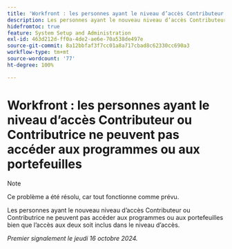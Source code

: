 ```yaml
---
title: 'Workfront : les personnes ayant le niveau d’accès Contributeur ou Contributrice ne peuvent pas accéder aux programmes ou aux portefeuilles'
description: Les personnes ayant le nouveau niveau d’accès Contributeur ou Contributrice ne peuvent pas accéder aux programmes ou aux portefeuilles bien que l’accès aux deux soit inclus dans le niveau d’accès.
hidefromtoc: true
feature: System Setup and Administration
exl-id: 463d212d-ff0a-4de2-ae6e-70a538de497e
source-git-commit: 8a12bbfaf3f7cc01a8a717cbad8c62330cc690a3
workflow-type: tm+mt
source-wordcount: '77'
ht-degree: 100%

---
```


# Workfront : les personnes ayant le niveau d’accès Contributeur ou Contributrice ne peuvent pas accéder aux programmes ou aux portefeuilles

>[!NOTE]
>
>Ce problème a été résolu, car tout fonctionne comme prévu.

Les personnes ayant le nouveau niveau d’accès Contributeur ou Contributrice ne peuvent pas accéder aux programmes ou aux portefeuilles bien que l’accès aux deux soit inclus dans le niveau d’accès.

_Premier signalement le jeudi 16 octobre 2024._
